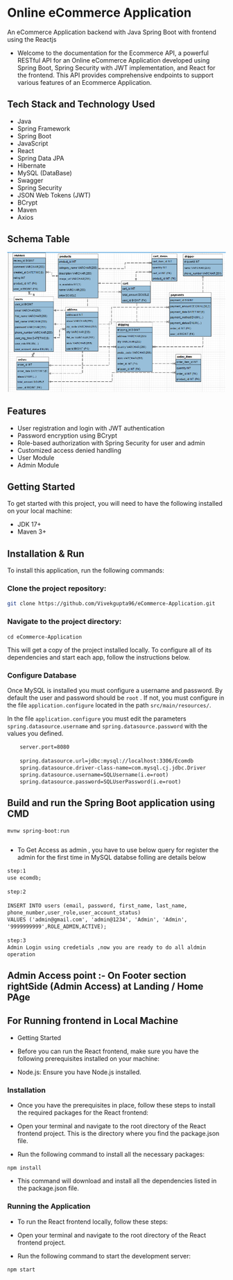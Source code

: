 # Online eCommerce Application 

An eCommerce Application backend with Java Spring Boot with frontend using the Reactjs

- Welcome to the documentation for the Ecommerce API, a powerful RESTful API for an Online eCommerce Application developed using Spring Boot, Spring Security with JWT implementation, and React for the frontend. This API provides comprehensive endpoints to support various features of an Ecommerce Application.

## Tech Stack and Technology Used

- Java
- Spring Framework
- Spring Boot
- JavaScript
- React
- Spring Data JPA
- Hibernate
- MySQL (DataBase)
- Swagger
- Spring Security
- JSON Web Tokens (JWT)
- BCrypt
- Maven
- Axios

## Schema Table
![ER_diagram](https://github.com/supratiktechandanalytics/Sukart/blob/main/ER_diagram.png)

## Features

- User registration and login with JWT authentication
- Password encryption using BCrypt
- Role-based authorization with Spring Security for user and admin
- Customized access denied handling
- User Module
- Admin Module

## Getting Started

To get started with this project, you will need to have the following installed on your local machine:

- JDK 17+
- Maven 3+

## Installation & Run
To install this application, run the following commands:

### Clone the project repository:
```bash
git clone https://github.com/Vivekgupta96/eCommerce-Application.git
```
### Navigate to the project directory:
```
cd eCommerce-Application

```

This will get a copy of the project installed locally. To configure all of its dependencies and start each app, follow the instructions below.

### Configure Database

Once MySQL is installed you must configure a username and password. By default the user and password should be `root` . If not, you must configure in the file `application.configure` located in the path `src/main/resources/`.

In the file `application.configure` you must edit the parameters `spring.datasource.username` and `spring.datasource.password` with the values you defined.

```
    server.port=8080

    spring.datasource.url=jdbc:mysql://localhost:3306/Ecomdb
    spring.datasource.driver-class-name=com.mysql.cj.jdbc.Driver
    spring.datasource.username=SQLUsername(i.e=root)
    spring.datasource.password=SQLUserPassword(i.e=root)

```

## Build and run the Spring Boot application using CMD
```
mvnw spring-boot:run
```
```

```

- To Get Access as admin , you have to use below query for register the admin for the first time in MySQL databse folling are details below

```
step:1
use ecomdb;

step:2

INSERT INTO users (email, password, first_name, last_name, phone_number,user_role,user_account_status)
VALUES ('admin@gmail.com', 'admin@1234', 'Admin', 'Admin', '9999999999',ROLE_ADMIN,ACTIVE);

step:3
Admin Login using credetials ,now you are ready to do all aldmin operation

```

## Admin Access point :- On Footer section rightSide (Admin Access) at Landing / Home PAge

## For Running frontend in Local Machine

- Getting Started

* Before you can run the React frontend, make sure you have the following prerequisites installed on your machine:

* Node.js: Ensure you have Node.js installed.

### Installation

- Once you have the prerequisites in place, follow these steps to install the required packages for the React frontend:

- Open your terminal and navigate to the root directory of the React frontend project. This is the directory where you find the package.json file.

- Run the following command to install all the necessary packages:

```
npm install
```

- This command will download and install all the dependencies listed in the package.json file.

### Running the Application

- To run the React frontend locally, follow these steps:

- Open your terminal and navigate to the root directory of the React frontend project.

- Run the following command to start the development server:

```
npm start
```

